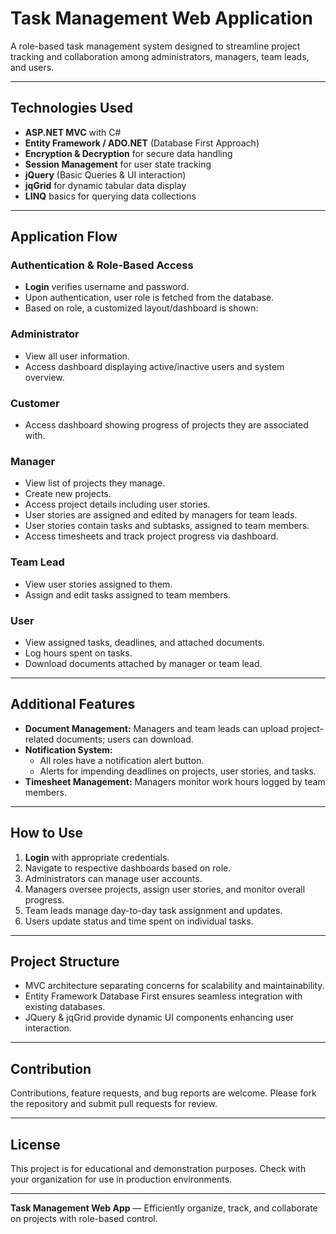 # Task Management Web Application

A role-based task management system designed to streamline project tracking and collaboration among administrators, managers, team leads, and users.

---

## Technologies Used

- **ASP.NET MVC** with C#
- **Entity Framework / ADO.NET** (Database First Approach)
- **Encryption & Decryption** for secure data handling
- **Session Management** for user state tracking
- **jQuery** (Basic Queries & UI interaction)
- **jqGrid** for dynamic tabular data display
- **LINQ** basics for querying data collections

---

## Application Flow

### Authentication & Role-Based Access
- **Login** verifies username and password.
- Upon authentication, user role is fetched from the database.
- Based on role, a customized layout/dashboard is shown:

### Administrator
- View all user information.
- Access dashboard displaying active/inactive users and system overview.

### Customer
- Access dashboard showing progress of projects they are associated with.

### Manager
- View list of projects they manage.
- Create new projects.
- Access project details including user stories.
- User stories are assigned and edited by managers for team leads.
- User stories contain tasks and subtasks, assigned to team members.
- Access timesheets and track project progress via dashboard.

### Team Lead
- View user stories assigned to them.
- Assign and edit tasks assigned to team members.

### User
- View assigned tasks, deadlines, and attached documents.
- Log hours spent on tasks.
- Download documents attached by manager or team lead.

---

## Additional Features

- **Document Management:** Managers and team leads can upload project-related documents; users can download.
- **Notification System:** 
  - All roles have a notification alert button.
  - Alerts for impending deadlines on projects, user stories, and tasks.
- **Timesheet Management:** Managers monitor work hours logged by team members.

---

## How to Use

1. **Login** with appropriate credentials.
2. Navigate to respective dashboards based on role.
3. Administrators can manage user accounts.
4. Managers oversee projects, assign user stories, and monitor overall progress.
5. Team leads manage day-to-day task assignment and updates.
6. Users update status and time spent on individual tasks.

---

## Project Structure

- MVC architecture separating concerns for scalability and maintainability.
- Entity Framework Database First ensures seamless integration with existing databases.
- JQuery & jqGrid provide dynamic UI components enhancing user interaction.

---

## Contribution

Contributions, feature requests, and bug reports are welcome. Please fork the repository and submit pull requests for review.

---

## License

This project is for educational and demonstration purposes. Check with your organization for use in production environments.

---

**Task Management Web App** — Efficiently organize, track, and collaborate on projects with role-based control.
